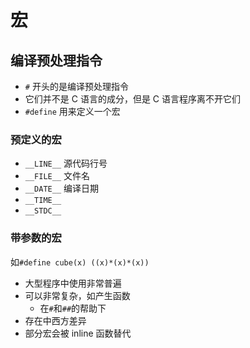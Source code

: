 # 宏

## 编译预处理指令

- `#` 开头的是编译预处理指令
- 它们并不是 C 语言的成分，但是 C 语言程序离不开它们
- `#define` 用来定义一个宏

### 预定义的宏

- `__LINE__` 源代码行号
- `__FILE__` 文件名
- `__DATE__` 编译日期
- `__TIME__`
- `__STDC__`

### 带参数的宏

如`#define cube(x) ((x)*(x)*(x))`

- 大型程序中使用非常普遍
- 可以非常复杂，如产生函数
    - 在`#`和`##`的帮助下
- 存在中西方差异
- 部分宏会被 inline 函数替代